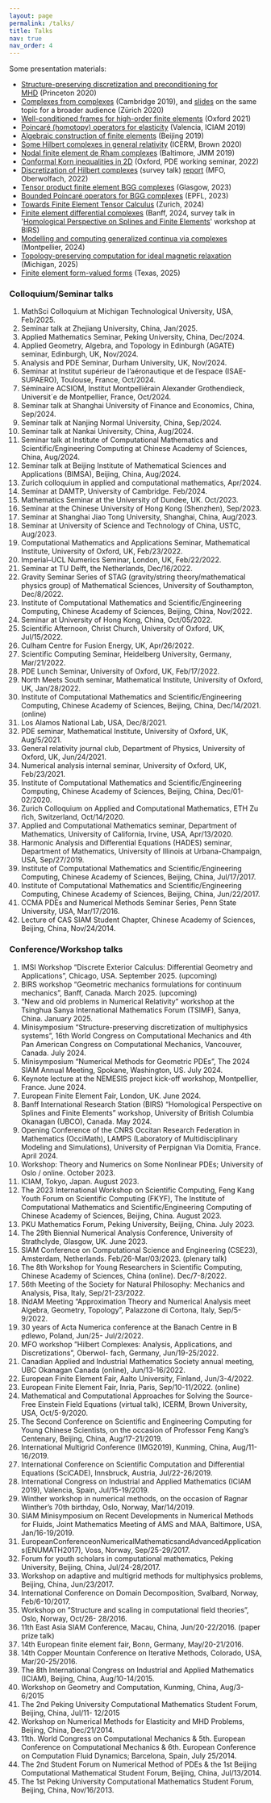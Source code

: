 ```yaml
---
layout: page
permalink: /talks/
title: Talks
nav: true
nav_order: 4
---
```


Some presentation materials:

- [Structure-preserving discretization and preconditioning for MHD](https://kaibohu.github.io/homepage/2020Princeton.pdf) (Princeton 2020)
- [Complexes from complexes](https://kaibohu.github.io/homepage/201909Cambridge.pdf) (Cambridge 2019), and [slides](https://kaibohu.github.io/homepage/2020Zurich.pdf) on the same topic for a broader audience (Zürich 2020)
- [Well-conditioned frames for high-order finite elements](https://kaibohu.github.io/homepage/2021Oxford.pdf) (Oxford 2021)
- [Poincaré (homotopy) operators for elasticity](https://kaibohu.github.io/homepage/2019ICIAM.pdf) (Valencia, ICIAM 2019)
- [Algebraic construction of finite elements](https://kaibohu.github.io/homepage/2019LSEC.pdf) (Beijing 2019)
- [Some Hilbert complexes in general relativity](https://kaibohu.github.io/homepage/2020ICERM.pdf) (ICERM, Brown 2020)
- [Nodal finite element de Rham complexes](https://kaibohu.github.io/homepage/2019Baltimore.pdf) (Baltimore, JMM 2019)
- [Conformal Korn inequalities in 2D](https://kaibohu.github.io/homepage/2022OxPDE.pdf) (Oxford, PDE working seminar, 2022)
- [Discretization of Hilbert complexes](https://kaibohu.github.io/homepage/2022Oberwolfach.pdf) (survey talk) [report](https://arxiv.org/pdf/2208.03420.pdf) (MFO, Oberwolfach, 2022)
- [Tensor product finite element BGG complexes](https://kaibohu.github.io/homepage/2023Glasgow.pdf) (Glasgow, 2023)
- [Bounded Poincaré operators for BGG complexes](https://kaibohu.github.io/homepage/2023EPFL.pdf) (EPFL, 2023)
- [Towards Finite Element Tensor Calculus](https://kaibohu.github.io/homepage/2024Zurich.pdf) (Zurich, 2024)
- [Finite element differential complexes](https://kaibohu.github.io/homepage/2024Banff.pdf) (Banff, 2024, survey talk in '[Homological Perspective on Splines and Finite Elements](https://www.birs.ca/events/2024/5-day-workshops/24w5313)' workshop at BIRS)
- [Modelling and computing generalized continua via complexes](https://kaibohu.github.io/homepage/2024Monpellier-Cosserat.pdf) (Montpellier, 2024)
- [Topology-preserving computation for ideal magnetic relaxation](https://kaibohu.github.io/homepage/2024MTU.pdf) (Michigan, 2025)
- [Finite element form-valued forms](https://kaibohu.github.io/homepage/2025SIAMCSE-PeriodicTable.pdf) (Texas, 2025)


 





### Colloquium/Seminar talks
1. MathSci Colloquium at Michigan Technological University, USA, Feb/2025.
1. Seminar talk at Zhejiang University, China, Jan/2025.
1. Applied Mathematics Seminar, Peking University, China, Dec/2024.
1. Applied Geometry, Algebra, and Topology in Edinburgh (AGATE) seminar, Edinburgh, UK, Nov/2024.
1. Analysis and PDE Seminar, Durham University, UK, Nov/2024.
1. Seminar at Institut supérieur de l’aéronautique et de l’espace (ISAE-SUPAERO), Toulouse, France, Oct/2024.
1. Séminaire ACSIOM, Institut Montpelliérain Alexander Grothendieck, Universit´e de Montpellier, France, Oct/2024.
1. Seminar talk at Shanghai University of Finance and Economics, China, Sep/2024.
1. Seminar talk at Nanjing Normal University, China, Sep/2024.
1. Seminar talk at Nankai University, China, Aug/2024.
1. Seminar talk at Institute of Computational Mathematics and Scientific/Engineering Computing at Chinese Academy of Sciences, China, Aug/2024.
1. Seminar talk at Beijing Institute of Mathematical Sciences and Applications (BIMSA), Beijing,
China, Aug/2024.
1. Zurich colloquium in applied and computational mathematics, Apr/2024.
1. Seminar at DAMTP, University of Cambridge. Feb/2024.
1. Mathematics Seminar at the University of Dundee, UK. Oct/2023.
1. Seminar at the Chinese University of Hong Kong (Shenzhen), Sep/2023.  
1. Seminar at Shanghai Jiao Tong University, Shanghai, China, Aug/2023. 
1. Seminar at University of Science and Technology of China, USTC, Aug/2023.  
1. Computational Mathematics and Applications Seminar, Mathematical Institute, University of Oxford, UK, Feb/23/2022.
1. Imperial–UCL Numerics Seminar, London, UK, Feb/22/2022.
1. Seminar at TU Delft, the Netherlands, Dec/16/2022.
1. Gravity Seminar Series of STAG (gravity/string theory/mathematical physics group) of Mathematical Sciences, University of Southampton, Dec/8/2022.
1. Institute of Computational Mathematics and Scientific/Engineering Computing, Chinese Academy of Sciences, Beijing, China, Nov/2022.
1. Seminar at University of Hong Kong, China, Oct/05/2022.
1. Scientific Afternoon, Christ Church, University of Oxford, UK, Jul/15/2022.
1. Culham Centre for Fusion Energy, UK, Apr/26/2022.
1. Scientific Computing Seminar, Heidelberg University, Germany, Mar/21/2022.
1. PDE Lunch Seminar, University of Oxford, UK, Feb/17/2022.
1. North Meets South seminar, Mathematical Institute, University of Oxford, UK, Jan/28/2022.
1. Institute of Computational Mathematics and Scientific/Engineering Computing, Chinese Academy of Sciences, Beijing, China, Dec/14/2021. (online)
1. Los Alamos National Lab, USA, Dec/8/2021.
1. PDE seminar, Mathematical Institute, University of Oxford, UK, Aug/5/2021.
1. General relativity journal club, Department of Physics, University of Oxford, UK, Jun/24/2021.
1. Numerical analysis internal seminar, University of Oxford, UK, Feb/23/2021.
1. Institute of Computational Mathematics and Scientific/Engineering Computing, Chinese Academy of Sciences, Beijing, China, Dec/01-02/2020.
1. Zurich Colloquium on Applied and Computational Mathematics, ETH Zu ̈rich, Switzerland, Oct/14/2020.
1. Applied and Computational Mathematics seminar, Department of Mathematics, University of California, Irvine, USA, Apr/13/2020.
1. Harmonic Analysis and Differential Equations (HADES) seminar, Department of Mathematics, University of Illinois at Urbana-Champaign, USA, Sep/27/2019.
1. Institute of Computational Mathematics and Scientific/Engineering Computing, Chinese Academy of Sciences, Beijing, China, Jul/17/2017.
1. Institute of Computational Mathematics and Scientific/Engineering Computing, Chinese Academy of Sciences, Beijing, China, Jun/22/2017.
1. CCMA PDEs and Numerical Methods Seminar Series, Penn State University, USA, Mar/17/2016.
1. Lecture of CAS SIAM Student Chapter, Chinese Academy of Sciences, Beijing, China, Nov/24/2014.


###  Conference/Workshop talks


1. IMSI Workshop “Discrete Exterior Calculus: Differential Geometry and Applications”, Chicago, USA. September 2025. (upcoming)
1. BIRS workshop “Geometric mechanics formulations for continuum mechanics”, Banff, Canada. March 2025. (upcoming)
1. “New and old problems in Numerical Relativity” workshop at the Tsinghua Sanya International Mathematics Forum (TSIMF), Sanya, China. January 2025.
1. Minisymposium “Structure-preserving discretization of multiphysics systems”, 16th World Congress on Computational Mechanics and 4th Pan American Congress on Computational Mechanics, Vancouver, Canada. July 2024.
1. Minisymposium “Numerical Methods for Geometric PDEs”, The 2024 SIAM Annual Meeting, Spokane, Washington, US. July 2024.
1. Keynote lecture at the NEMESIS project kick-off workshop, Montpellier, France. June 2024.
1. European Finite Element Fair, London, UK. June 2024.
1. Banff International Research Station (BIRS) “Homological Perspective on Splines and Finite Elements” workshop, University of British Columbia Okanagan (UBCO), Canada. May 2024.
1. Opening Conference of the CNRS Occitan Research Federation in Mathematics (OcciMath), LAMPS (Laboratory of Multidisciplinary Modeling and Simulations), University of Perpignan Via Domitia, France. April 2024.
1. Workshop: Theory and Numerics on Some Nonlinear PDEs; University of Oslo / online. October 2023.
1. ICIAM, Tokyo, Japan. August 2023.
1. The 2023 International Workshop on Scientific Computing, Feng Kang Youth Forum on Scientific Computing (FKYF), The Institute of Computational Mathematics and Scientific/Engineering Computing of Chinese Academy of Sciences, Beijing, China. August 2023.  
1. PKU Mathematics Forum, Peking University, Beijing, China. July 2023. 
1. The 29th Biennial Numerical Analysis Conference, University of Strathclyde, Glasgow, UK. June 2023.
1. SIAM Conference on Computational Science and Engineering (CSE23), Amsterdam, Netherlands. Feb/26-Mar/03/2023. (plenary talk)
1. The 8th Workshop for Young Researchers in Scientific Computing, Chinese Academy of Sciences, China (online). Dec/7-8/2022.
1.  56th Meeting of the Society for Natural Philosophy: Mechanics and Analysis, Pisa, Italy, Sep/21-23/2022.
1.  INdAM Meeting “Approximation Theory and Numerical Analysis meet Algebra, Geometry, Topology”, Palazzone di Cortona, Italy, Sep/5-9/2022.
1.  30 years of Acta Numerica conference at the Banach Centre in B ̧edlewo, Poland, Jun/25- Jul/2/2022.
1. MFO workshop ”Hilbert Complexes: Analysis, Applications, and Discretizations”, Oberwol- fach, Germany, Jun/19-25/2022.
1.  Canadian Applied and Industrial Mathematics Society annual meeting, UBC Okanagan Canada (online), Jun/13-16/2022.
1. European Finite Element Fair, Aalto University, Finland, Jun/3-4/2022.
1. European Finite Element Fair, Inria, Paris, Sep/10-11/2022. (online)
1.  Mathematical and Computational Approaches for Solving the Source-Free Einstein Field Equations (virtual talk), ICERM, Brown University, USA, Oct/5-9/2020.
1. The Second Conference on Scientific and Engineering Computing for Young Chinese Scientists, on the occasion of Professor Feng Kang’s Centenary, Beijing, China, Aug/17-21/2019. 
1. International Multigrid Conference (IMG2019), Kunming, China, Aug/11-16/2019.
1. International Conference on Scientific Computation and Differential Equations (SciCADE), Innsbruck, Austria, Jul/22-26/2019.
1. International Congress on Industrial and Applied Mathematics (ICIAM 2019), Valencia, Spain, Jul/15-19/2019.
1. Winther workshop in numerical methods, on the occasion of Ragnar Winther’s 70th birthday, Oslo, Norway, Mar/14/2019.
1.  SIAM Minisymposium on Recent Developments in Numerical Methods for Fluids, Joint Mathematics Meeting of AMS and MAA, Baltimore, USA, Jan/16-19/2019.
1. EuropeanConferenceonNumericalMathematicsandAdvancedApplications(ENUMATH2017), Voss, Norway, Sep/25-29/2017.
1. Forum for youth scholars in computational mathematics, Peking University, Beijing, China, Jul/24-28/2017.
1. Workshop on adaptive and multigrid methods for multiphysics problems, Beijing, China, Jun/23/2017.
1. International Conference on Domain Decomposition, Svalbard, Norway, Feb/6-10/2017.
1. Workshop on ”Structure and scaling in computational field theories”, Oslo, Norway, Oct/26- 28/2016.
1. 11th East Asia SIAM Conference, Macau, China, Jun/20-22/2016. (paper prize talk)
1. 14th European finite element fair, Bonn, Germany, May/20-21/2016.
1. 14th Copper Mountain Conference on Iterative Methods, Colorado, USA, Mar/20-25/2016.
1. The 8th International Congress on Industrial and Applied Mathematics (ICIAM), Beijing, China, Aug/10-14/2015.
1. Workshop on Geometry and Computation, Kunming, China, Aug/3-6/2015
1. The 2nd Peking University Computational Mathematics Student Forum, Beijing, China, Jul/11- 12/2015
1. Workshop on Numerical Methods for Elasticity and MHD Problems, Beijing, China, Dec/21/2014.
1. 11th. World Congress on Computational Mechanics & 5th. European Conference on Computational Mechanics & 6th. European Conference on Computation Fluid Dynamics; Barcelona, Spain, July 25/2014.
1. The 2nd Student Forum on Numerical Method of PDEs & the 1st Beijing Computational Mathematical Student Forum, Beijing, China, Jul/13/2014.
1. The 1st Peking University Computational Mathematics Student Forum, Beijing, China, Nov/16/2013.

